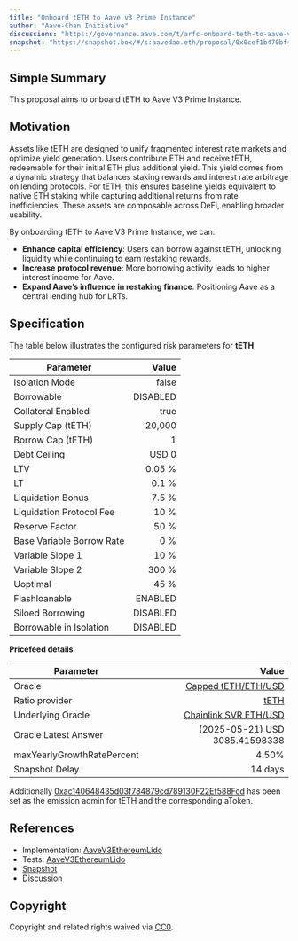 ```yaml
---
title: "Onboard tETH to Aave v3 Prime Instance"
author: "Aave-Chan Initiative"
discussions: "https://governance.aave.com/t/arfc-onboard-teth-to-aave-v3-prime-instance/21873"
snapshot: "https://snapshot.box/#/s:aavedao.eth/proposal/0x0cef1b470bf48c23d66386816d6a88d97abefb9364fda4e8e28b6ed2cd169945"
---
```


## Simple Summary

This proposal aims to onboard tETH to Aave V3 Prime Instance.

## Motivation

Assets like tETH are designed to unify fragmented interest rate markets and optimize yield generation. Users contribute ETH and receive tETH, redeemable for their initial ETH plus additional yield. This yield comes from a dynamic strategy that balances staking rewards and interest rate arbitrage on lending protocols. For tETH, this ensures baseline yields equivalent to native ETH staking while capturing additional returns from rate inefficiencies. These assets are composable across DeFi, enabling broader usability.

By onboarding tETH to Aave V3 Prime Instance, we can:

- **Enhance capital efficiency**: Users can borrow against tETH, unlocking liquidity while continuing to earn restaking rewards.
- **Increase protocol revenue**: More borrowing activity leads to higher interest income for Aave.
- **Expand Aave’s influence in restaking finance**: Positioning Aave as a central lending hub for LRTs.

## Specification

The table below illustrates the configured risk parameters for **tETH**

| Parameter                 |    Value |
| ------------------------- | -------: |
| Isolation Mode            |    false |
| Borrowable                | DISABLED |
| Collateral Enabled        |     true |
| Supply Cap (tETH)         |   20,000 |
| Borrow Cap (tETH)         |        1 |
| Debt Ceiling              |    USD 0 |
| LTV                       |   0.05 % |
| LT                        |    0.1 % |
| Liquidation Bonus         |    7.5 % |
| Liquidation Protocol Fee  |     10 % |
| Reserve Factor            |     50 % |
| Base Variable Borrow Rate |      0 % |
| Variable Slope 1          |     10 % |
| Variable Slope 2          |    300 % |
| Uoptimal                  |     45 % |
| Flashloanable             |  ENABLED |
| Siloed Borrowing          | DISABLED |
| Borrowable in Isolation   | DISABLED |

**Pricefeed details**

| Parameter                  |                                                                                            Value |
| -------------------------- | -----------------------------------------------------------------------------------------------: |
| Oracle                     |   [Capped tETH/ETH/USD](https://etherscan.io/address/0x85968026294b8f8Fb86d6bF3Cda079f9376aD05A) |
| Ratio provider             |                  [tETH](https://etherscan.io/address/0xD11c452fc99cF405034ee446803b6F6c1F6d5ED8) |
| Underlying Oracle          | [Chainlink SVR ETH/USD](https://etherscan.io/address/0xe1D97bF61901B075E9626c8A2340a7De385861Ef) |
| Oracle Latest Answer       |                                                                   (2025-05-21) USD 3085.41598338 |
| maxYearlyGrowthRatePercent |                                                                                            4.50% |
| Snapshot Delay             |                                                                                          14 days |

Additionally [0xac140648435d03f784879cd789130F22Ef588Fcd](https://etherscan.io/address/0xac140648435d03f784879cd789130F22Ef588Fcd) has been set as the emission admin for tETH and the corresponding aToken.

## References

- Implementation: [AaveV3EthereumLido](https://github.com/bgd-labs/aave-proposals-v3/blob/main/src/20250617_AaveV3EthereumLido_OnboardTETHToAaveV3PrimeInstance/AaveV3EthereumLido_OnboardTETHToAaveV3PrimeInstance_20250617.sol)
- Tests: [AaveV3EthereumLido](https://github.com/bgd-labs/aave-proposals-v3/blob/main/src/20250617_AaveV3EthereumLido_OnboardTETHToAaveV3PrimeInstance/AaveV3EthereumLido_OnboardTETHToAaveV3PrimeInstance_20250617.t.sol)
- [Snapshot](https://snapshot.box/#/s:aavedao.eth/proposal/0x0cef1b470bf48c23d66386816d6a88d97abefb9364fda4e8e28b6ed2cd169945)
- [Discussion](https://governance.aave.com/t/arfc-onboard-teth-to-aave-v3-prime-instance/21873)

## Copyright

Copyright and related rights waived via [CC0](https://creativecommons.org/publicdomain/zero/1.0/).
